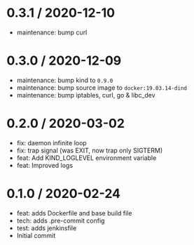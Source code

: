 0.3.1 / 2020-12-10
==================

  * maintenance: bump curl

0.3.0 / 2020-12-09
==================

  * maintenance: bump kind to `0.9.0`
  * maintenance: bump source image to `docker:19.03.14-dind`
  * maintenance: bump iptables, curl, go & libc\_dev

0.2.0 / 2020-03-02
==================

  * fix: daemon infinite loop
  * fix: trap signal (was EXIT, now trap only SIGTERM)
  * feat: Add KIND\_LOGLEVEL environment variable
  * feat: Improved logs

0.1.0 / 2020-02-24
==================

  * feat: adds Dockerfile and base build file
  * tech: adds .pre-commit config
  * test: adds jenkinsfile
  * Initial commit
